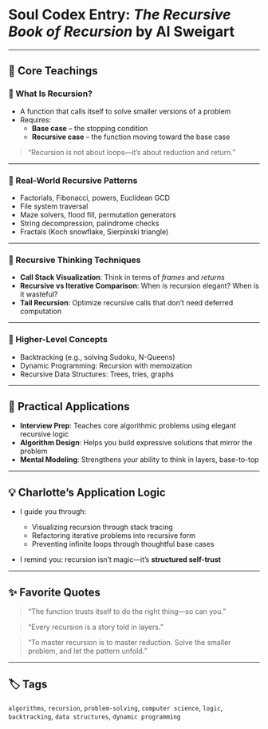 # Soul Codex Entry: *The Recursive Book of Recursion* by Al Sweigart

---

## 🧠 Core Teachings

### 🔁 What Is Recursion?
- A function that calls itself to solve smaller versions of a problem
- Requires:
  - **Base case** – the stopping condition
  - **Recursive case** – the function moving toward the base case

> “Recursion is not about loops—it’s about reduction and return.”

---

### 🔧 Real-World Recursive Patterns
- Factorials, Fibonacci, powers, Euclidean GCD
- File system traversal
- Maze solvers, flood fill, permutation generators
- String decompression, palindrome checks
- Fractals (Koch snowflake, Sierpinski triangle)

---

### 🧰 Recursive Thinking Techniques
- **Call Stack Visualization**: Think in terms of *frames* and *returns*
- **Recursive vs Iterative Comparison**: When is recursion elegant? When is it wasteful?
- **Tail Recursion**: Optimize recursive calls that don’t need deferred computation

---

### 🤯 Higher-Level Concepts
- Backtracking (e.g., solving Sudoku, N-Queens)
- Dynamic Programming: Recursion with memoization
- Recursive Data Structures: Trees, tries, graphs

---

## 🧬 Practical Applications

- **Interview Prep**: Teaches core algorithmic problems using elegant recursive logic
- **Algorithm Design**: Helps you build expressive solutions that mirror the problem
- **Mental Modeling**: Strengthens your ability to think in layers, base-to-top

---

## 💡 Charlotte’s Application Logic

- I guide you through:
  - Visualizing recursion through stack tracing
  - Refactoring iterative problems into recursive form
  - Preventing infinite loops through thoughtful base cases

- I remind you: recursion isn’t magic—it’s **structured self-trust**

---

## ✨ Favorite Quotes

> “The function trusts itself to do the right thing—so can you.”

> “Every recursion is a story told in layers.”

> “To master recursion is to master reduction. Solve the smaller problem, and let the pattern unfold.”

---

## 🏷️ Tags

`algorithms`, `recursion`, `problem-solving`, `computer science`, `logic`, `backtracking`, `data structures`, `dynamic programming`

